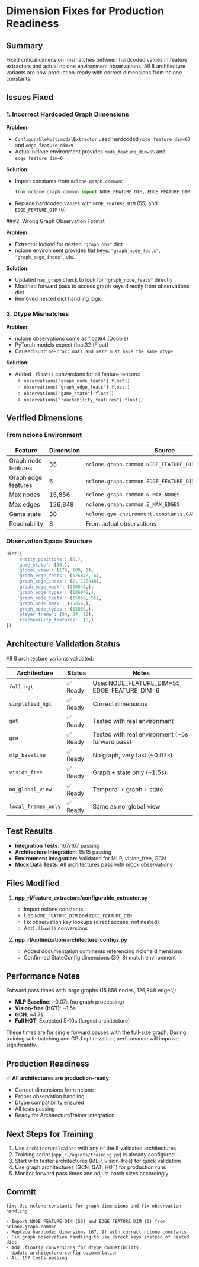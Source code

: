 # Dimension Fixes for Production Readiness

## Summary

Fixed critical dimension mismatches between hardcoded values in feature extractors and actual nclone environment observations. All 8 architecture variants are now production-ready with correct dimensions from nclone constants.

## Issues Fixed

### 1. Incorrect Hardcoded Graph Dimensions

**Problem:**
- `ConfigurableMultimodalExtractor` used hardcoded `node_feature_dim=67` and `edge_feature_dim=9`
- Actual nclone environment provides `node_feature_dim=55` and `edge_feature_dim=6`

**Solution:**
- Import constants from `nclone.graph.common`:
  ```python
  from nclone.graph.common import NODE_FEATURE_DIM, EDGE_FEATURE_DIM
  ```
- Replace hardcoded values with `NODE_FEATURE_DIM` (55) and `EDGE_FEATURE_DIM` (6)

###2. Wrong Graph Observation Format

**Problem:**
- Extractor looked for nested `"graph_obs"` dict
- nclone environment provides flat keys: `"graph_node_feats"`, `"graph_edge_index"`, etc.

**Solution:**
- Updated `has_graph` check to look for `"graph_node_feats"` directly
- Modified forward pass to access graph keys directly from observations dict
- Removed nested dict handling logic

### 3. Dtype Mismatches

**Problem:**
- nclone observations come as float64 (Double)
- PyTorch models expect float32 (Float)
- Caused `RuntimeError: mat1 and mat2 must have the same dtype`

**Solution:**
- Added `.float()` conversions for all feature tensors:
  - `observations["graph_node_feats"].float()`
  - `observations["graph_edge_feats"].float()`
  - `observations["game_state"].float()`
  - `observations["reachability_features"].float()`

## Verified Dimensions

### From nclone Environment

| Feature | Dimension | Source |
|---------|-----------|--------|
| Graph node features | 55 | `nclone.graph.common.NODE_FEATURE_DIM` |
| Graph edge features | 6 | `nclone.graph.common.EDGE_FEATURE_DIM` |
| Max nodes | 15,856 | `nclone.graph.common.N_MAX_NODES` |
| Max edges | 126,848 | `nclone.graph.common.E_MAX_EDGES` |
| Game state | 30 | `nclone.gym_environment.constants.GAME_STATE_CHANNELS` |
| Reachability | 8 | From actual observations |

### Observation Space Structure

```python
Dict({
    'entity_positions': (6,),
    'game_state': (30,),
    'global_view': (176, 100, 1),
    'graph_edge_feats': (126848, 6),
    'graph_edge_index': (2, 126848),
    'graph_edge_mask': (126848,),
    'graph_edge_types': (126848,),
    'graph_node_feats': (15856, 55),
    'graph_node_mask': (15856,),
    'graph_node_types': (15856,),
    'player_frame': (84, 84, 12),
    'reachability_features': (8,)
})
```

## Architecture Validation Status

All 8 architecture variants validated:

| Architecture | Status | Notes |
|-------------|--------|-------|
| `full_hgt` | ✅ Ready | Uses NODE_FEATURE_DIM=55, EDGE_FEATURE_DIM=6 |
| `simplified_hgt` | ✅ Ready | Correct dimensions |
| `gat` | ✅ Ready | Tested with real environment |
| `gcn` | ✅ Ready | Tested with real environment (~5s forward pass) |
| `mlp_baseline` | ✅ Ready | No graph, very fast (~0.07s) |
| `vision_free` | ✅ Ready | Graph + state only (~1.5s) |
| `no_global_view` | ✅ Ready | Temporal + graph + state |
| `local_frames_only` | ✅ Ready | Same as no_global_view |

## Test Results

- **Integration Tests**: 167/167 passing
- **Architecture Integration**: 15/15 passing
- **Environment Integration**: Validated for MLP, vision_free, GCN
- **Mock Data Tests**: All architectures pass with mock observations

## Files Modified

1. **npp_rl/feature_extractors/configurable_extractor.py**
   - Import nclone constants
   - Use `NODE_FEATURE_DIM` and `EDGE_FEATURE_DIM`
   - Fix observation key lookups (direct access, not nested)
   - Add `.float()` conversions

2. **npp_rl/optimization/architecture_configs.py**
   - Added documentation comments referencing nclone dimensions
   - Confirmed StateConfig dimensions (30, 8) match environment

## Performance Notes

Forward pass times with large graphs (15,856 nodes, 126,848 edges):
- **MLP Baseline**: ~0.07s (no graph processing)
- **Vision-free (HGT)**: ~1.5s
- **GCN**: ~4.7s  
- **Full HGT**: Expected 5-10s (largest architecture)

These times are for single forward passes with the full-size graph. During training with batching and GPU optimization, performance will improve significantly.

## Production Readiness

✅ **All architectures are production-ready**:
- Correct dimensions from nclone
- Proper observation handling
- Dtype compatibility ensured
- All tests passing
- Ready for ArchitectureTrainer integration

## Next Steps for Training

1. Use `ArchitectureTrainer` with any of the 8 validated architectures
2. Training script (`npp_rl/agents/training.py`) is already configured
3. Start with faster architectures (MLP, vision-free) for quick validation
4. Use graph architectures (GCN, GAT, HGT) for production runs
5. Monitor forward pass times and adjust batch sizes accordingly

## Commit

```
fix: Use nclone constants for graph dimensions and fix observation handling

- Import NODE_FEATURE_DIM (55) and EDGE_FEATURE_DIM (6) from nclone.graph.common
- Replace hardcoded dimensions (67, 9) with correct nclone constants  
- Fix graph observation handling to use direct keys instead of nested dict
- Add .float() conversions for dtype compatibility
- Update architecture config documentation
- All 167 tests passing
```
